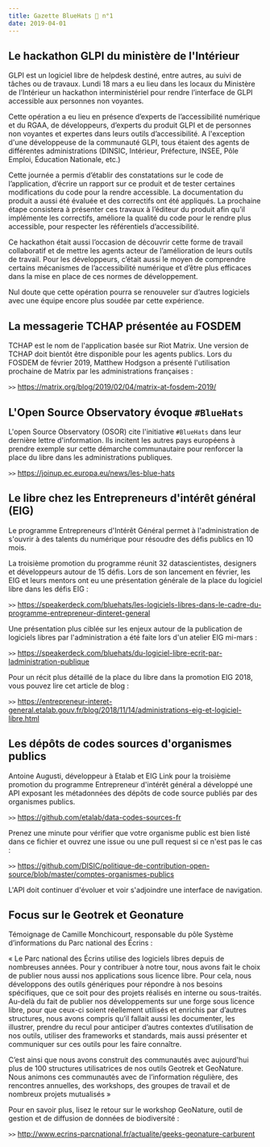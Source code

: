 ```yaml
---
title: Gazette BlueHats 🧢 n°1
date: 2019-04-01
---
```


## Le hackathon GLPI du ministère de l'Intérieur

GLPI est un logiciel libre de helpdesk destiné, entre autres, au suivi de tâches ou de travaux.  Lundi 18 mars a eu lieu dans les locaux du Ministère de l’Intérieur un hackathon interministériel pour rendre l’interface de GLPI accessible aux personnes non voyantes.

Cette opération a eu lieu en présence d’experts de l’accessibilité numérique et du RGAA, de développeurs, d’experts du produit GLPI et de personnes non voyantes et expertes dans leurs outils d’accessibilité.  A l'exception d'une développeuse de la communauté GLPI, tous étaient des agents de différentes administrations (DINSIC, Intérieur, Préfecture, INSEE, Pôle Emploi, Éducation Nationale, etc.)

Cette journée a permis d’établir des constatations sur le code de l’application, d’écrire un rapport sur ce produit et de tester certaines modifications du code pour la rendre accessible. La documentation du produit a aussi été évaluée et des correctifs ont été appliqués.  La prochaine étape consistera à présenter ces travaux à l’éditeur du produit afin qu’il implémente les correctifs, améliore la qualité du code pour le rendre plus accessible, pour respecter les référentiels d’accessibilité.

Ce hackathon était aussi l’occasion de découvrir cette forme de travail collaboratif et de mettre les agents acteur de l’amélioration de leurs outils de travail.  Pour les développeurs, c’était aussi le moyen de comprendre certains mécanismes de l’accessibilité numérique et d’être plus efficaces dans la mise en place de ces normes de développement.

Nul doute que cette opération pourra se renouveler sur d’autres logiciels avec une équipe encore plus soudée par cette expérience.

## La messagerie TCHAP présentée au FOSDEM

TCHAP est le nom de l'application basée sur Riot Matrix.  Une version de TCHAP doit bientôt être disponible pour les agents publics.  Lors du FOSDEM de février 2019, Matthew Hodgson a présenté l'utilisation prochaine de Matrix par les administrations françaises :

`>>` <https://matrix.org/blog/2019/02/04/matrix-at-fosdem-2019/>

## L'Open Source Observatory évoque `#BlueHats`

L'open Source Observatory (OSOR) cite l'initiative `#BlueHats` dans leur dernière lettre d'information.  Ils incitent les autres pays européens à prendre exemple sur cette démarche communautaire pour renforcer la place du libre dans les administrations publiques.

`>>` <https://joinup.ec.europa.eu/news/les-blue-hats>

## Le libre chez les Entrepreneurs d'intérêt général (EIG)

Le programme Entrepreneurs d'Intérêt Général permet à l'administration de s'ouvrir à des talents du numérique pour résoudre des défis publics en 10 mois.

La troisième promotion du programme réunit 32 datascientistes, designers et développeurs autour de 15 défis.  Lors de son lancement en février, les EIG et leurs mentors ont eu une présentation générale de la place du logiciel libre dans les défis EIG :

`>>` <https://speakerdeck.com/bluehats/les-logiciels-libres-dans-le-cadre-du-programme-entrepreneur-dinteret-general>

Une présentation plus ciblée sur les enjeux autour de la publication de logiciels libres par l'administration a été faite lors d'un atelier EIG mi-mars :

`>>` <https://speakerdeck.com/bluehats/du-logiciel-libre-ecrit-par-ladministration-publique>

Pour un récit plus détaillé de la place du libre dans la promotion EIG 2018, vous pouvez lire cet article de blog :

`>>` <https://entrepreneur-interet-general.etalab.gouv.fr/blog/2018/11/14/administrations-eig-et-logiciel-libre.html>


## Les dépôts de codes sources d'organismes publics

Antoine Augusti, développeur à Etalab et EIG Link pour la troisième promotion du programme Entrepreneur d'intérêt général a développé une API exposant les métadonnées des dépôts de code source publiés par des organismes publics.

`>>` <https://github.com/etalab/data-codes-sources-fr>

Prenez une minute pour vérifier que votre organisme public est bien listé dans ce fichier et ouvrez une issue ou une pull request si ce n'est pas le cas :

`>>` <https://github.com/DISIC/politique-de-contribution-open-source/blob/master/comptes-organismes-publics>

L'API doit continuer d'évoluer et voir s'adjoindre une interface de navigation.


## Focus sur le Geotrek et Geonature

Témoignage de Camille Monchicourt, responsable du pôle Système d’informations du Parc national des Écrins :

« Le Parc national des Écrins utilise des logiciels libres depuis de nombreuses années. Pour y contribuer à notre tour, nous avons fait le choix de publier nous aussi nos applications sous licence libre. Pour cela, nous développons des outils génériques pour répondre à nos besoins spécifiques, que ce soit pour des projets réalisés en interne ou sous-traités. Au-delà du fait de publier nos développements sur une forge sous licence libre, pour que ceux-ci soient réellement utilisés et enrichis par d’autres structures, nous avons compris qu’il fallait aussi les documenter, les illustrer, prendre du recul pour anticiper d’autres contextes d’utilisation de nos outils, utiliser des frameworks et standards, mais aussi présenter et communiquer sur ces
outils pour les faire connaître.

C’est ainsi que nous avons construit des communautés avec aujourd'hui plus de 100 structures utilisatrices de nos outils Geotrek et GeoNature.  Nous animons ces communautés avec de l’information régulière, des rencontres annuelles, des workshops, des groupes de travail et de nombreux projets mutualisés »

Pour en savoir plus, lisez le retour sur le workshop GeoNature, outil de gestion et de diffusion de données de biodiversité :

`>>` <http://www.ecrins-parcnational.fr/actualite/geeks-geonature-carburent>
